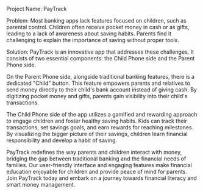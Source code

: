 Project Name: PayTrack

Problem:
Most banking apps lack features focused on children, such as parental control. Children often receive pocket money in cash or as gifts, leading to a lack of awareness about saving habits. Parents find it challenging to explain the importance of saving without proper tools. 

Solution: 
PayTrack is an innovative app that addresses these challenges. It consists of two essential components: the Child Phone side and the Parent Phone side.

On the Parent Phone side, alongside traditional banking features, there is a dedicated "Child" button. This feature empowers parents and relatives to send money directly to their child's bank account instead of giving cash. By digitizing pocket money and gifts, parents gain visibility into their child's transactions.

The Child Phone side of the app utilizes a gamified and rewarding approach to engage children and foster healthy saving habits. Kids can track their transactions, set savings goals, and earn rewards for reaching milestones. By visualizing the bigger picture of their savings, children learn financial responsibility and develop a habit of saving.

PayTrack redefines the way parents and children interact with money, bridging the gap between traditional banking and the financial needs of families. Our user-friendly interface and engaging features make financial education enjoyable for children and provide peace of mind for parents. Join PayTrack today and embark on a journey towards financial literacy and smart money management.
